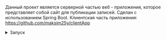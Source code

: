 Данный проект является серверной частью веб - приложения, которое представляет собой сайт для публикации записей. Сделан с использованием Spring Boot. Клиентская часть приложения: https://github.com/maksim25y/clientApp

</details>
<details><summary>Запуск</summary>
Для того, чтобы запустить необходимо проделать следующие шаги на Windows, установите [Git Bash](https://git-scm.com/)

1. Склонируйте репозиторий

```shell
git clone git@github.com:maksim25y/InstagramApp.git
```

2. Скачайте и установите Docker

Скачать и найти инструкцию по установке вы можете на официальном сайте [Docker](https://www.docker.com)

3. Запустите сервер в Docker

Для этого откройте терминал и перейдите в папку репозитория

```shell
cd InstagramApp
cd demo
```

#### Переменные окружения в .env

Описание:
1. POSTGRES_DB - имя базы данных
2. POSTGRES_HOST - хост базы данных (в данном случае имя сервиса в docker-compose)
3. POSTGRES_PASSWORD - пароль от базы данных
4. POSTGRES_PORT - порт, требующийся для работы базы данных
5. POSTGRES_USER - имя пользователя базы данных
6. SECRET_KEY - секретный ключ от вашего сайта

Далее введите команду

```shell
docker-compose up --build
```
Готово! Сервер запущен.

Чтобы остановить работу контейнеров, в терминале, откуда вы запускали docker-compose нажмите Ctrl+C (Control + C для Mac)
</details>
